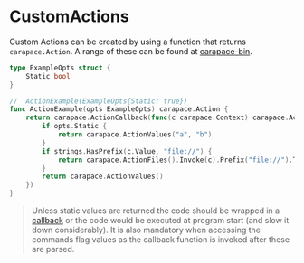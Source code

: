 # CustomActions

Custom Actions can be created by using a function that returns `carapace.Action`. A range of these can be found at [carapace-bin](https://pkg.go.dev/github.com/rsteube/carapace-bin/pkg/actions).

```go
type ExampleOpts struct {
	Static bool
}

//  ActionExample(ExampleOpts{Static: true})
func ActionExample(opts ExampleOpts) carapace.Action {
	return carapace.ActionCallback(func(c carapace.Context) carapace.Action {
		if opts.Static {
			return carapace.ActionValues("a", "b")
		}
		if strings.HasPrefix(c.Value, "file://") {
			return carapace.ActionFiles().Invoke(c).Prefix("file://").ToA()
		}
		return carapace.ActionValues()
	})
}
```

> Unless static values are returned the code should be wrapped in a [callback](defaultActions/actionCallback.md) or the code would be executed at program start (and slow it down considerably).
> It is also mandatory when accessing the commands flag values as the callback function is invoked after these are parsed.
